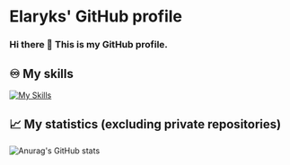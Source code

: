 # Elaryks' GitHub profile

### Hi there 👋 This is my GitHub profile.

## ♾️ My skills

[![My Skills](https://skillicons.dev/icons?i=html,css,sass,js,ts,md,php,nodejs,react,vue,nuxtjs,nextjs&perline=5)](https://skillicons.dev)

## 📈 My statistics (excluding private repositories)

![Anurag's GitHub stats](https://github-readme-stats.vercel.app/api?username=Elaryks&show_icons=true&theme=radical)

<!--
**Elaryks/Elaryks** is a ✨ _special_ ✨ repository because its `README.md` (this file) appears on your GitHub profile.

Here are some ideas to get you started:

- 🔭 I’m currently working on ...
- 🌱 I’m currently learning ...
- 👯 I’m looking to collaborate on ...
- 🤔 I’m looking for help with ...
- 💬 Ask me about ...
- 📫 How to reach me: ...
- 😄 Pronouns: ...
- ⚡ Fun fact: ...
-->
